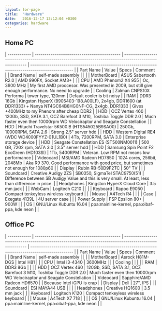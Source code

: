 ```yaml
---
layout: lor-page
title:  "Hardware"
date:   2016-12-17 13:12:04 +0300
categories: hardware
---
```


## Home PC

| ------------ | -------------------------------------------- | ---------------------------------------------------------------------------------------------------------- | ---------------------------------------------------------------------------------------------------- |
| Part Name    | Value                                        | Specs                                                                                                      | Comment                                                                                              |
| Brand Name   | self-made assembly                           |                                                                                                            |                                                                                                      |
| MotherBoard  | ASUS Sabertooth R2.0                         | AMD 990FX, Socket AM3+                                                                                     |                                                                                                      |
| CPU          | AMD Phenom2 X4 955                           | Oc, 3900 MHz                                                                                               | My first AMD proccesor. Was presented in 2009, but still give enough performance. No need to upgrade |
| Cooling      | Zalman CNPS10X Performa                      | tower type, 120mm                                                                                          | Default cooler is bit noisy                                                                          |
| RAM          | DDR3 16Gb                                    | Kingston HyperX (9905403-198.A00LF), 2x4gb, DDR1600 (at DDR1333) + Nanya NT4GC64B8HG0NF-CG, 2x4gb, DDR1333 | Gives +400MHz to my Phenom after cheap DDR2                                                          |
| HDD          | OCZ Vertex 460                               | 120Gb, SSD, SATA 3.1, OCZ Barefoot 3 M10, Toshiba Toggle DDR 2.0                                           | Much faster even then 10000rpm WD Velociraptor and Seagate Constellation                             |
| HDD          | Hitachi Travelstar 5K500.B (HTS545025B9SA00) | 250Gb, 10000RPM, SATA 2.6                                                                                  | Strong 2.5" server hdd                                                                               |
| HDD          | Western Digital RE4 (WDC WD4000FYYZ-01UL1B0) | 4Tb, 7200RPM, SATA 3.0                                                                                     | Enterprise storage device                                                                            |
| HDD          | Seagate Constellation ES (ST500NM0011)       | 500 GB, 7202 rpm, SATA 3.0                                                                                 | 3.5" server hdd                                                                                      |
| HDD          | Samsung Spin Point F2 EcoGreen (HD103SI)     | 1Tb, 5400RPM                                                                                               | Veteran. Low RPM not means low performance                                                           |
| Videocard    | MSI/AMD Radeon HD7850                        | 1024 cores, 256bit, 2048Mb                                                                                 | Aka R9 370. Good performance with good price, but sometimes not enough for 1080p60                   |
| Display      | Rubin RB-50D9F2TC                            | 50" TV                                                                                                     |                                                                                                      |
| Soundcard    | Creative Audigy 2ZS                          | SB0350, SigmaTel STAC9750(51)                                                                              | Difference between SB Audigy Value and this is very small. At least, less than difference in price.  |
| Headphones   | Kingston HyperX Cloud Core                   | 3.5 mm jack                                                                                                |                                                                                                      |
| WebCam       | Logitech C210                                |                                                                                                            |                                                                                                      |
| Keyboard     | Rapoo E9050                                  | Compact tenkeyless wireless keyboard                                                                       |                                                                                                      |
| Mouse        | A4Tech R4                                    |                                                                                                            |                                                                                                      |
| Case         | Exegate 4139L                                | 4U server case                                                                                             |                                                                                                      |
| Power Supply | FSP Epsilon 80+                              | 900W                                                                                                       |                                                                                                      |
| OS           | GNU/Linux Kubuntu 16.04                      | ppa:mainline-kernel, ppa:oibaf-ppa, kde neon                                                               |                                                                                                      |

## Office PC

| ------------ | -------------------------------------------- | ---------------------------------------------------------------------------------------------------------- | ---------------------------------------------------------------------------------------------------- |
| Part Name    | Value                                        | Specs                                                                                                      | Comment                                                                                              |
| Brand Name   | self-made assembly                           |                                                                                                            |                                                                                                      |
| MotherBoard  | Asrock H81M-DGS                              | Intel H81                                                                                                  |                                                                                                      |
| CPU          | Intel i3-4340                                | 3600MHz                                                                                                    |                                                                                                      |
| Cooling      |                                              |                                                                                                            |                                                                                                      |
| RAM          | DDR3 8Gb                                     |                                                                                                            |                                                                                                      |
| HDD          | OCZ Vertex 460                               | 120Gb, SSD, SATA 3.1, OCZ Barefoot 3 M10, Toshiba Toggle DDR 2.0                                           | Much faster even then 10000rpm WD Velociraptor and Seagate Constellation                             |
| Videocard    | Sapphire/AMD Radeon HD6570                   |                                                                                                            | Because Intel iGPU is crap                                                                           |
| Display      | Dell                                         | 27", IPS                                                                                                   |                                                                                                      |
| Soundcard    | ESI MAYA44 USB                               |                                                                                                            |                                                                                                      |
| Headphones   | Creative HQ1600                              | 3.5 mm jack                                                                                                |                                                                                                      |
| Keyboard     | Logitech K120                                | Compact tenkeyless wireless keyboard                                                                       |                                                                                                      |
| Mouse        | A4Tech X7 718                                |                                                                                                            |                                                                                                      |
| OS           | GNU/Linux Kubuntu 16.04                      | ppa:mainline-kernel, ppa:oibaf-ppa, kde neon                                                               |                                                                                                      |
